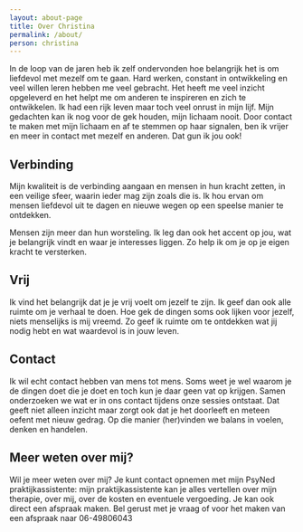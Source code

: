 ```yaml
---
layout: about-page
title: Over Christina
permalink: /about/
person: christina
---
```


In de loop van de jaren heb ik zelf ondervonden hoe belangrijk het is om
liefdevol met mezelf om te gaan. Hard werken, constant in ontwikkeling
en veel willen leren hebben me veel gebracht. Het heeft me veel inzicht
opgeleverd en het helpt me om anderen te inspireren en zich te
ontwikkelen. Ik had een rijk leven maar toch veel onrust in mijn lijf.
Mijn gedachten kan ik nog voor de gek houden, mijn lichaam nooit.  Door
contact te maken met mijn lichaam en af te stemmen op haar signalen, ben
ik vrijer en meer in contact met mezelf en anderen. Dat gun ik jou ook! 

## Verbinding

Mijn kwaliteit is de verbinding aangaan en mensen in hun kracht zetten,
in een veilige sfeer, waarin ieder mag zijn zoals die is. Ik hou ervan
om mensen liefdevol uit te dagen en nieuwe wegen op een speelse manier
te ontdekken. 

Mensen zijn meer dan hun worsteling. Ik leg dan ook het accent op jou,
wat je belangrijk vindt en waar je interesses liggen. Zo help ik om je
op je eigen kracht te versterken. 

## Vrij

Ik vind het belangrijk dat je je vrij voelt om jezelf te zijn. Ik geef
dan ook alle ruimte om je verhaal te doen. Hoe gek de dingen soms ook
lijken voor jezelf, niets menselijks is mij vreemd. Zo geef ik ruimte om
te ontdekken wat jij nodig hebt en wat waardevol is in jouw leven. 

## Contact

Ik wil echt contact hebben van mens tot mens. Soms weet je wel waarom je
de dingen doet die je doet en toch kun je daar geen vat op krijgen.
Samen onderzoeken we wat er in ons contact tijdens onze sessies
ontstaat. Dat geeft niet alleen inzicht maar zorgt ook dat je het
doorleeft en meteen oefent met nieuw gedrag. Op die manier (her)vinden
we balans in voelen, denken en handelen.

## Meer weten over mij?

Wil je meer weten over mij? Je kunt contact opnemen met mijn PsyNed
praktijkassistente: mijn praktijkassistente kan je alles vertellen over
mijn therapie, over mij, over de kosten en eventuele vergoeding. Je kan
ook direct een afspraak maken. Bel gerust met je vraag of voor het maken
van een afspraak naar 06-49806043


